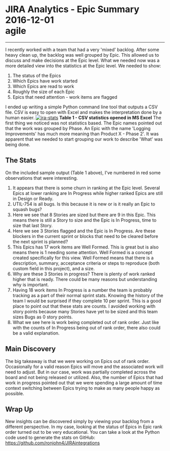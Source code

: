 # JIRA Analytics - Epic Summary<br>2016-12-01<br>agile<br>
---
I recently worked with a team that had a very 'mixed' backlog. After some heavy clean up, the backlog was well grouped by Epic. This allowed us to discuss and make decisions at the Epic level. What we needed now was a more detailed view into the statistics at the Epic level. We needed to show: 

  1. The status of the Epics
  2. Which Epics have work started
  3. Which Epics are read to work
  4. Roughly the size of each Epic
  5. Epics that need attention - work items are flagged

I ended up writing a simple Python command line tool that outputs a CSV file. CSV is easy to open with Excel and makes the interpretation done by a human easier. [![jra-stats](http://ronjohnsonconsulting.com/wp-content/uploads/2016/12/JRA-Stats-1024x325.png)](http://ronjohnsonconsulting.com/wp-content/uploads/2016/12/JRA-Stats.png) **Table 1 - CSV statistics opened in MS Excel** The first thing we noticed was not statistics based. The Epic names pointed out that the work was grouped by Phase. An Epic with the name 'Logging Improvements' has much more meaning than Product X - Phase 2'. It was apparent that we needed to start grouping our work to describe 'What' was being done. 

## The Stats

On the included sample output (Table 1 above), I've numbered in red some observations that were interesting. 

  1. It appears that there is some churn in ranking at the Epic level. Several Epics at lower ranking are In Progress while higher ranked Epics are still in Design or Ready.
  2. UTIL-754 is all bugs. Is this because it is new or is it really an Epic to squash bugs?
  3. Here we see that 8 Stories are sized but there are 9 in this Epic. This means there is still a Story to size and the Epic is In Progress, time to size that last Story.
  4. Here we see 3 Stories flagged and the Epic is In Progress. Are these blockers in the current sprint or blocks that need to be cleared before the next sprint is planned?
  5. This Epics has 17 work items are Well Formed. This is great but is also means there is 1 needing some attention. Well Formed is a concept created specifically for this view. Well Formed means that there is a description, summary, acceptance criteria or steps to reproduce (both custom field in this project), and a size.
  6. Why are these 3 Stories in progress? There is plenty of work ranked higher that is ready. There could be many reasons but understanding why is important.
  7. Having 18 work items In Progress is a number the team is probably tracking as a part of their normal sprint stats. Knowing the history of the team I would be surprised if they complete 10 per sprint. This is a good place to point out that these stats are counts. I avoided working with story points because many Stories have yet to be sized and this team sizes Bugs as 0 story points.
  8. What we see here is work being completed out of rank order. Just like with the counts of In Progress being out of rank order, there also could be a valid explanation.



## Main Discovery

The big takeaway is that we were working on Epics out of rank order. Occasionally for a valid reason Epics will move and the associated work will need to adjust. But in our case, work was partially completed across the board and not being released or utilized. Also, the number of Epics that had work in progress pointed out that we were spending a large amount of time context switching between Epics trying to make as many people happy as possible. 

## Wrap Up

New insights can be discovered simply by viewing your backlog from a different perspective. In my case, looking at the status of Epics in Epic rank order turned out to be very educational. You can take a look at the Python code used to generate the stats on GitHub: https://github.com/ronjohn4/JIRAintegrations
